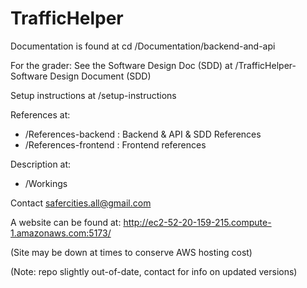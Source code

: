 # TrafficHelper

Documentation is found at cd /Documentation/backend-and-api

For the grader: See the Software Design Doc (SDD) at /TrafficHelper- Software Design Document (SDD)

Setup instructions at /setup-instructions 

References at: 
  - /References-backend : Backend & API & SDD References
  - /References-frontend : Frontend references
    
Description at:
  - /Workings

Contact safercities.all@gmail.com

A website can be found at: http://ec2-52-20-159-215.compute-1.amazonaws.com:5173/ 

(Site may be down at times to conserve AWS hosting cost)

(Note: repo slightly out-of-date, contact for info on updated versions)
